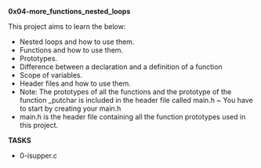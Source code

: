 **0x04-more_functions_nested_loops**

This project aims to learn the below:

* Nested loops and how to use them.
* Functions and how to use them.
* Prototypes.
* Difference between a declaration and a definition of a function
* Scope of variables.
* Header files and how to use them.
* Note: The prototypes of all the functions and the prototype of the function _putchar is included in the header file called main.h ~ You have to start by creating your main.h
* main.h is the header file containing all the function prototypes used in this project.

**TASKS**

* 0-isupper.c

